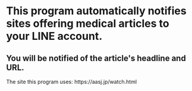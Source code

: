 <h1>This program automatically notifies sites offering medical articles to your LINE account.</h1>
<h2>You will be notified of the article's headline and URL.</h2>
<p>The site this program uses: https://aasj.jp/watch.html</p>
